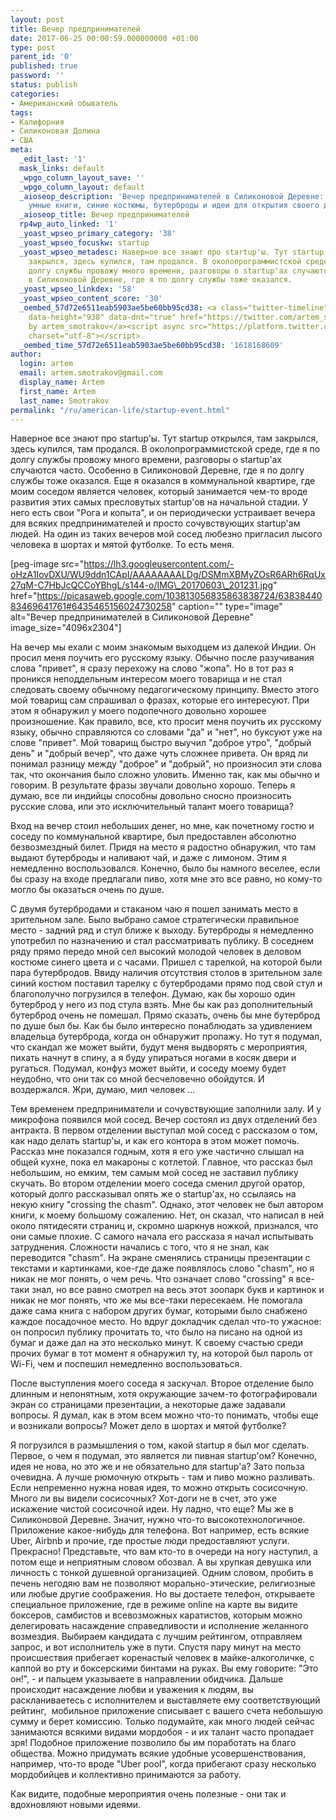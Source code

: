 ```yaml
---
layout: post
title: Вечер предпринимателей
date: 2017-06-25 00:00:59.000000000 +01:00
type: post
parent_id: '0'
published: true
password: ''
status: publish
categories:
- Американский обыватель
tags:
- Калифорния
- Силиконовая Долина
- США
meta:
  _edit_last: '1'
  mask_links: default
  _wpgo_column_layout_save: ''
  _wpgo_column_layout: default
  _aioseop_description: 'Вечер предпринимателей в Силиконовой Деревне: деловые люди,
    умные книги, синие костюмы, бутерброды и идеи для открытия своего дела.'
  _aioseop_title: Вечер предпринимателей
  rp4wp_auto_linked: '1'
  _yoast_wpseo_primary_category: '38'
  _yoast_wpseo_focuskw: startup
  _yoast_wpseo_metadesc: Наверное все знают про startup'ы. Тут startup открылся, там
    закрылся, здесь купился, там продался. В околопрограммистской среде, где я по
    долгу службы провожу много времени, разговоры о startup'ах случаются часто. Особенно
    в Силиконовой Деревне, где я по долгу службы тоже оказался.
  _yoast_wpseo_linkdex: '58'
  _yoast_wpseo_content_score: '30'
  _oembed_57d72e6511eab5903ae5be60bb95cd38: <a class="twitter-timeline" data-width="625"
    data-height="938" data-dnt="true" href="https://twitter.com/artem_smotrakov?ref_src=twsrc%5Etfw">Tweets
    by artem_smotrakov</a><script async src="https://platform.twitter.com/widgets.js"
    charset="utf-8"></script>
  _oembed_time_57d72e6511eab5903ae5be60bb95cd38: '1618168609'
author:
  login: artem
  email: artem.smotrakov@gmail.com
  display_name: Artem
  first_name: Artem
  last_name: Smotrakov
permalink: "/ru/american-life/startup-event.html"
---
```

Наверное все знают про startup'ы. Тут startup открылся, там закрылся, здесь купился, там продался. В околопрограммистской среде, где я по долгу службы провожу много времени, разговоры о startup'ах случаются часто. Особенно в Силиконовой Деревне, где я по долгу службы тоже оказался. Еще я оказался в коммунальной квартире, где моим соседом является человек, который занимается чем-то вроде развития этих самых пресловутых startup'ов на начальной стадии. У него есть свои "Рога и копыта", и он периодически устраивает вечера для всяких предпринимателей и просто сочувствующих startup'ам людей. На один из таких вечеров мой сосед любезно пригласил лысого человека в шортах и мятой футболке. То есть меня.

[peg-image src="https://lh3.googleusercontent.com/-oHzA1IovDXU/WU9ddn1CApI/AAAAAAAALDg/DSMmXBMyZOsR6ARh6RqUx27qM-C7HbJcQCCoYBhgL/s144-o/IMG\_20170603\_201231.jpg" href="https://picasaweb.google.com/103813056835863838724/6383844083469641761#6435465156024730258" caption="" type="image" alt="Вечер предпринимателей в Силиконовой Деревне" image\_size="4096x2304"]

<!--more-->

На вечер мы ехали с моим знакомым выходцем из далекой Индии. Он просил меня поучить его русскому языку. Обычно после разучивания слова "привет", я сразу перехожу на слово "жопа". Но в тот раз я проникся неподдельным интересом моего товарища и не стал следовать своему обычному педагогическому принципу. Вместо этого мой товарищ сам спрашивал о фразах, которые его интересуют. При этом я обнаружил у моего подопечного довольно хорошее произношение. Как правило, все, кто просит меня поучить их русскому языку, обычно справляются со словами "да" и "нет", но буксуют уже на слове "привет". Мой товарищ быстро выучил "доброе утро", "добрый день" и "добрый вечер", что даже чуть сложнее привета. Он вряд ли понимал разницу между "доброе" и "добрый", но произносил эти слова так, что окончания было сложно уловить. Именно так, как мы обычно и говорим. В результате фразы звучали довольно хорошо. Теперь я думаю, все ли индийцы способны довольно сносно произносить русские слова, или это исключительный талант моего товарища?

Вход на вечер стоил небольших денег, но мне, как почетному гостю и соседу по коммунальной квартире, был предоставлен абсолютно безвозмездный билет. Придя на место я радостно обнаружил, что там выдают бутерброды и наливают чай, и даже с лимоном. Этим я немедленно воспользовался. Конечно, было бы намного веселее, если бы сразу на входе предлагали пиво, хотя мне это все равно, но кому-то могло бы оказаться очень по душе.

С двумя бутербродами и стаканом чаю я пошел занимать место в зрительном зале. Было выбрано самое стратегически правильное место - задний ряд и стул ближе к выходу. Бутерброды я немедленно употребил по назначению и стал рассматривать публику. В соседнем ряду прямо передо мной сел высокий молодой человек в деловом костюме синего цвета и с часами. Пришел с тарелкой, на которой были пара бутербродов. Ввиду наличия отсутствия столов в зрительном зале синий костюм поставил тарелку с бутербродами прямо под свой стул и благополучно погрузился в телефон. Думаю, как бы хорошо один бутерброд у него из под стула взять. Мне бы как раз дополнительный бутерброд очень не помешал. Прямо сказать, очень бы мне бутерброд по душе был бы. Как бы было интересно понаблюдать за удивлением владельца бутерброда, когда он обнаружит пропажу. Но тут я подумал, что скандал же может выйти, будут меня выдворять с мероприятия, пихать начнут в спину, а я буду упираться ногами в косяк двери и ругаться. Подумал, конфуз может выйти, и соседу моему будет неудобно, что они так со мной бесчеловечно обойдутся. И воздержался. Жри, думаю, мил человек ...

Тем временем предприниматели и сочувствующие заполнили залу. И у микрофона появился мой сосед. Вечер состоял из двух отделений без антракта. В первом отделении выступал мой сосед с рассказом о том, как надо делать startup'ы, и как его контора в этом может помочь. Рассказ мне показался годным, хотя я его уже частично слышал на общей кухне, пока ел макароны с котлетой. Главное, что рассказ был небольшим, но емким, тем самым мой сосед не заставил публику скучать. Во втором отделении моего соседа сменил другой оратор, который долго рассказывал опять же о startup'ах, но ссылаясь на некую книгу "crossing the chasm". Однако, этот человек не был автором книги, к моему большому сожалению. Нет, он сказал, что написал в ней около пятидесяти страниц и, скромно шаркнув ножкой, признался, что они самые плохие. С самого начала его рассказа я начал испытывать затруднения. Cложности начались с того, что я не знал, как переводится "chasm". На экране сменялись страницы презентации с текстами и картинками, кое-где даже появлялось слово "chasm", но я никак не мог понять, о чем речь. Что означает слово "crossing" я все-таки знал, но все равно смотрел на весь этот зоопарк букв и картинок и никак не мог понять, что же мы все-таки пересекаем. Не помогала даже сама книга с набором других бумаг, которыми было снабжено каждое посадочное место. Но вдруг докладчик сделал что-то ужасное: он попросил публику прочитать то, что было на писано на одной из бумаг и даже дал на это несколько минут. К своему счастью среди прочих бумаг в тот момент я обнаружил ту, на которой был пароль от Wi-Fi, чем и поспешил немедленно воспользоваться.

После выступления моего соседа я заскучал. Второе отделение было длинным и непонятным, хотя окружающие зачем-то фотографировали экран со страницами презентации, а некоторые даже задавали вопросы. Я думал, как в этом всем можно что-то понимать, чтобы еще и возникали вопросы? Может дело в шортах и мятой футболке?

Я погрузился в размышления о том, какой startup я был мог сделать. Первое, о чем я подумал, это является ли пивная startup'ом? Конечно, идея не нова, но это же и не обязательно для startup'а? Зато польза очевидна. А лучше рюмочную открыть - там и пиво можно разливать. Если непременно нужна новая идея, то можно открыть сосисочную. Много ли вы видели сосисочных? Хот-доги не в счет, это уже искажение чистой сосисочной идеи. Ну ладно, что еще? Мы же в Силиконовой Деревне. Значит, нужно что-то высокотехнологичное. Приложение какое-нибудь для телефона. Вот например, есть всякие Uber, Airbnb и прочие, где простые люди предоставляют услуги. Прекрасно! Представьте, что вам кто-то в очереди на ногу наступил, а потом еще и неприятным словом обозвал. А вы хрупкая девушка или личность с тонкой душевной организацией. Одним словом, пробить в печень негодяю вам не позволяют морально-этические, религиозные или любые другие соображения. Но вы достаете телефон, открываете специальное приложение, где в режиме online на карте вы видите боксеров, самбистов и всевозможных каратистов, которым можно делегировать насаждение справедливости и исполнение желанного возмездия. Выбираем кандидата с лучшим рейтингом, отправляем запрос, и вот исполнитель уже в пути. Спустя пару минут на место происшествия прибегает коренастый человек в майке-алкоголичке, с каппой во рту и боксерскими бинтами на руках. Вы ему говорите: "Это он!", - и пальцем указываете в направлении обидчика. Дальше происходит насаждение любви и уважения к людям, вы раскланиваетесь с исполнителем и выставляете ему соответствующий рейтинг, &nbsp;мобильное приложение списывает с вашего счета небольшую сумму и берет комиссию. Только подумайте, как много людей сейчас занимаются всякими видами мордобоя - и их талант часто пропадает зря! Подобное приложение позволило бы им поработать на благо общества. Можно придумать всякие удобные усовершенствования, например, что-то вроде "Uber pool", когда прибегают сразу несколько мордобийцев и коллективно принимаются за работу.

Как видите, подобные мероприятия очень полезные - они так и вдохновляют новыми идеями.

